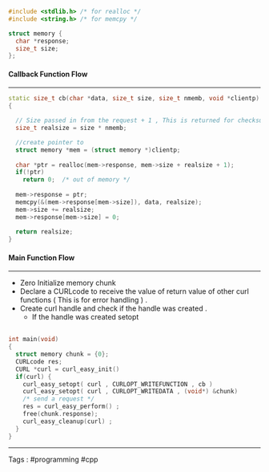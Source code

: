 ```cpp
#include <stdlib.h> /* for realloc */
#include <string.h> /* for memcpy */
```

```cpp
struct memory {
  char *response;
  size_t size;
};
```


#### Callback Function Flow 
___

```cpp
static size_t cb(char *data, size_t size, size_t nmemb, void *clientp)
{

  // Size passed in from the request + 1 , This is returned for checksum 
  size_t realsize = size * nmemb;

  //create pointer to 
  struct memory *mem = (struct memory *)clientp;
 
  char *ptr = realloc(mem->response, mem->size + realsize + 1);
  if(!ptr)
    return 0;  /* out of memory */
 
  mem->response = ptr;
  memcpy(&(mem->response[mem->size]), data, realsize);
  mem->size += realsize;
  mem->response[mem->size] = 0;
 
  return realsize;
}
```

#### Main Function Flow 
___
- Zero Initialize memory chunk 
- Declare a CURLcode to receive the value of return value of other curl functions ( This is for error handling ) .
- Create curl handle and check if the handle was created . 
	- If the handle was created setopt

```cpp
 
int main(void)
{
  struct memory chunk = {0};
  CURLcode res;
  CURL *curl = curl_easy_init()
  if(curl) {
    curl_easy_setopt( curl , CURLOPT_WRITEFUNCTION , cb ) 
    curl_easy_setopt( curl , CURLOPT_WRITEDATA , (void*) &chunk)  
    /* send a request */
    res = curl_easy_perform() ; 
    free(chunk.response);
    curl_easy_cleanup(curl) ; 
  }
}
```

___
Tags : #programming #cpp